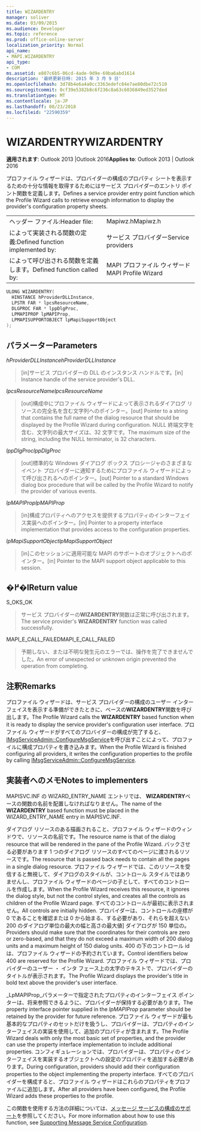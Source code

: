 ```yaml
---
title: WIZARDENTRY
manager: soliver
ms.date: 03/09/2015
ms.audience: Developer
ms.topic: reference
ms.prod: office-online-server
localization_priority: Normal
api_name:
- MAPI.WIZARDENTRY
api_type:
- COM
ms.assetid: e807c6b5-06cd-4ade-9d9e-69ba6abd1614
description: '最終更新日時: 2015 年 3 月 9 日'
ms.openlocfilehash: 3d78b4e6a4a0cc3363edefc84e7ae80dbe72c510
ms.sourcegitcommit: 0cf39e5382b8c6f236c8a63c6036849ed3527ded
ms.translationtype: MT
ms.contentlocale: ja-JP
ms.lasthandoff: 08/23/2018
ms.locfileid: "22590359"
---
```

# <a name="wizardentry"></a><span data-ttu-id="e08e6-103">WIZARDENTRY</span><span class="sxs-lookup"><span data-stu-id="e08e6-103">WIZARDENTRY</span></span>

  
  
<span data-ttu-id="e08e6-104">**適用されます**: Outlook 2013 |Outlook 2016</span><span class="sxs-lookup"><span data-stu-id="e08e6-104">**Applies to**: Outlook 2013 | Outlook 2016</span></span> 
  
<span data-ttu-id="e08e6-105">プロファイル ウィザードは、プロバイダーの構成のプロパティ シートを表示するための十分な情報を取得するためにはサービス プロバイダーのエントリ ポイント関数を定義します。</span><span class="sxs-lookup"><span data-stu-id="e08e6-105">Defines a service provider entry point function which the Profile Wizard calls to retrieve enough information to display the provider's configuration property sheets.</span></span> 
  
|||
|:-----|:-----|
|<span data-ttu-id="e08e6-106">ヘッダー ファイル:</span><span class="sxs-lookup"><span data-stu-id="e08e6-106">Header file:</span></span>  <br/> |<span data-ttu-id="e08e6-107">Mapiwz.h</span><span class="sxs-lookup"><span data-stu-id="e08e6-107">Mapiwz.h</span></span>  <br/> |
|<span data-ttu-id="e08e6-108">によって実装される関数の定義:</span><span class="sxs-lookup"><span data-stu-id="e08e6-108">Defined function implemented by:</span></span>  <br/> |<span data-ttu-id="e08e6-109">サービス プロバイダー</span><span class="sxs-lookup"><span data-stu-id="e08e6-109">Service providers</span></span>  <br/> |
|<span data-ttu-id="e08e6-110">によって呼び出される関数を定義します。</span><span class="sxs-lookup"><span data-stu-id="e08e6-110">Defined function called by:</span></span>  <br/> |<span data-ttu-id="e08e6-111">MAPI プロファイル ウィザード</span><span class="sxs-lookup"><span data-stu-id="e08e6-111">MAPI Profile Wizard</span></span>  <br/> |
   
```cpp
ULONG WIZARDENTRY(
  HINSTANCE hProviderDLLInstance,
  LPSTR FAR * lpcsResourceName,
  DLGPROC FAR * lppDlgProc,
  LPMAPIPROP lpMAPIProp,
  LPMAPISUPPORTOBJECT lpMapiSupportObject
);
```

## <a name="parameters"></a><span data-ttu-id="e08e6-112">パラメーター</span><span class="sxs-lookup"><span data-stu-id="e08e6-112">Parameters</span></span>

 <span data-ttu-id="e08e6-113">_hProviderDLLInstance_</span><span class="sxs-lookup"><span data-stu-id="e08e6-113">_hProviderDLLInstance_</span></span>
  
> <span data-ttu-id="e08e6-114">[in]サービス プロバイダーの DLL のインスタンス ハンドルです。</span><span class="sxs-lookup"><span data-stu-id="e08e6-114">[in] Instance handle of the service provider's DLL.</span></span> 
    
 <span data-ttu-id="e08e6-115">_lpcsResourceName_</span><span class="sxs-lookup"><span data-stu-id="e08e6-115">_lpcsResourceName_</span></span>
  
> <span data-ttu-id="e08e6-116">[out]構成中にプロファイル ウィザードによって表示されるダイアログ リソースの完全名を含む文字列へのポインター。</span><span class="sxs-lookup"><span data-stu-id="e08e6-116">[out] Pointer to a string that contains the full name of the dialog resource that should be displayed by the Profile Wizard during configuration.</span></span> <span data-ttu-id="e08e6-117">NULL 終端文字を含む、文字列の最大サイズは、32 文字です。</span><span class="sxs-lookup"><span data-stu-id="e08e6-117">The maximum size of the string, including the NULL terminator, is 32 characters.</span></span> 
    
 <span data-ttu-id="e08e6-118">_lppDlgProc_</span><span class="sxs-lookup"><span data-stu-id="e08e6-118">_lppDlgProc_</span></span>
  
> <span data-ttu-id="e08e6-119">[out]標準的な Windows ダイアログ ボックス プロシージャのさまざまなイベント プロバイダーに通知するためにプロファイル ウィザードによって呼び出されるへのポインター。</span><span class="sxs-lookup"><span data-stu-id="e08e6-119">[out] Pointer to a standard Windows dialog box procedure that will be called by the Profile Wizard to notify the provider of various events.</span></span> 
    
 <span data-ttu-id="e08e6-120">_lpMAPIProp_</span><span class="sxs-lookup"><span data-stu-id="e08e6-120">_lpMAPIProp_</span></span>
  
> <span data-ttu-id="e08e6-121">[in]構成プロパティへのアクセスを提供するプロパティのインターフェイス実装へのポインター。</span><span class="sxs-lookup"><span data-stu-id="e08e6-121">[in] Pointer to a property interface implementation that provides access to the configuration properties.</span></span> 
    
 <span data-ttu-id="e08e6-122">_lpMapiSupportObject_</span><span class="sxs-lookup"><span data-stu-id="e08e6-122">_lpMapiSupportObject_</span></span>
  
> <span data-ttu-id="e08e6-123">[in]このセッションに適用可能な MAPI のサポートのオブジェクトへのポインター。</span><span class="sxs-lookup"><span data-stu-id="e08e6-123">[in] Pointer to the MAPI support object applicable to this session.</span></span>
    
## <a name="return-value"></a><span data-ttu-id="e08e6-124">�߂�l</span><span class="sxs-lookup"><span data-stu-id="e08e6-124">Return value</span></span>

<span data-ttu-id="e08e6-125">S_OK</span><span class="sxs-lookup"><span data-stu-id="e08e6-125">S_OK</span></span> 
  
> <span data-ttu-id="e08e6-126">サービス プロバイダーの**WIZARDENTRY**関数は正常に呼び出されます。</span><span class="sxs-lookup"><span data-stu-id="e08e6-126">The service provider's **WIZARDENTRY** function was called successfully.</span></span> 
    
<span data-ttu-id="e08e6-127">MAPI_E_CALL_FAILED</span><span class="sxs-lookup"><span data-stu-id="e08e6-127">MAPI_E_CALL_FAILED</span></span> 
  
> <span data-ttu-id="e08e6-128">予期しない、または不明な発生元のエラーでは、操作を完了できませんでした。</span><span class="sxs-lookup"><span data-stu-id="e08e6-128">An error of unexpected or unknown origin prevented the operation from completing.</span></span>
    
## <a name="remarks"></a><span data-ttu-id="e08e6-129">注釈</span><span class="sxs-lookup"><span data-stu-id="e08e6-129">Remarks</span></span>

<span data-ttu-id="e08e6-130">プロファイル ウィザードは、サービス プロバイダーの構成のユーザー インターフェイスを表示する準備ができたときに、ベースの**WIZARDENTRY**関数を呼び出します。</span><span class="sxs-lookup"><span data-stu-id="e08e6-130">The Profile Wizard calls the **WIZARDENTRY** based function when it is ready to display the service provider's configuration user interface.</span></span> <span data-ttu-id="e08e6-131">プロファイル ウィザードがすべてのプロバイダーの構成が完了すると、 [IMsgServiceAdmin::ConfigureMsgService](imsgserviceadmin-configuremsgservice.md)を呼び出すことによって、プロファイルに構成プロパティを書き込みます。</span><span class="sxs-lookup"><span data-stu-id="e08e6-131">When the Profile Wizard is finished configuring all providers, it writes the configuration properties to the profile by calling [IMsgServiceAdmin::ConfigureMsgService](imsgserviceadmin-configuremsgservice.md).</span></span> 
  
## <a name="notes-to-implementers"></a><span data-ttu-id="e08e6-132">実装者へのメモ</span><span class="sxs-lookup"><span data-stu-id="e08e6-132">Notes to implementers</span></span>

<span data-ttu-id="e08e6-133">MAPISVC.INF の WIZARD_ENTRY_NAME エントリでは、 **WIZARDENTRY**ベースの関数の名前を配置しなければなりません。</span><span class="sxs-lookup"><span data-stu-id="e08e6-133">The name of the **WIZARDENTRY** based function must be placed in the WIZARD_ENTRY_NAME entry in MAPISVC.INF.</span></span> 
  
<span data-ttu-id="e08e6-134">ダイアログ リソースのある描画されること、プロファイル ウィザードのウィンドウで、リソースの名前です。</span><span class="sxs-lookup"><span data-stu-id="e08e6-134">The resource name is that of the dialog resource that will be rendered in the pane of the Profile Wizard.</span></span> <span data-ttu-id="e08e6-135">バックさせる必要があります 1 つのダイアログ リソースのすべてのページに渡されるリソースです。</span><span class="sxs-lookup"><span data-stu-id="e08e6-135">The resource that is passed back needs to contain all the pages in a single dialog resource.</span></span> <span data-ttu-id="e08e6-136">プロファイル ウィザードでは、このリソースを受信すると無視して、ダイアログのスタイルが、コントロール スタイルではありませんし、プロファイル ウィザードのページの子として、すべてのコントロールを作成します。</span><span class="sxs-lookup"><span data-stu-id="e08e6-136">When the Profile Wizard receives this resource, it ignores the dialog style, but not the control styles, and creates all the controls as children of the Profile Wizard page.</span></span> <span data-ttu-id="e08e6-137">すべてのコントロールが最初に表示されません。</span><span class="sxs-lookup"><span data-stu-id="e08e6-137">All controls are initially hidden.</span></span> <span data-ttu-id="e08e6-138">プロバイダーは、コントロールの座標が 0 であることを確認または 0 から始まる、する必要があり、それらを超えない 200 のダイアログ単位の最大の幅と高さの最大値] ダイアログが 150 単位の。</span><span class="sxs-lookup"><span data-stu-id="e08e6-138">Providers should make sure that the coordinates for their controls are zero or zero-based, and that they do not exceed a maximum width of 200 dialog units and a maximum height of 150 dialog units.</span></span> <span data-ttu-id="e08e6-139">400 の下のコントロール id は、プロファイル ウィザードの予約されています。</span><span class="sxs-lookup"><span data-stu-id="e08e6-139">Control identifiers below 400 are reserved for the Profile Wizard.</span></span> <span data-ttu-id="e08e6-140">プロファイル ウィザードでは、プロバイダーのユーザー ・ インタ フェース上の太字のテキストで、プロバイダーのタイトルが表示されます。</span><span class="sxs-lookup"><span data-stu-id="e08e6-140">The Profile Wizard displays the provider's title in bold text above the provider's user interface.</span></span> 
  
<span data-ttu-id="e08e6-141">_LpMAPIProp_パラメーターで指定されたプロパティのインターフェイス ポインターは、将来参照できるように、プロバイダーが保持する必要があります。</span><span class="sxs-lookup"><span data-stu-id="e08e6-141">The property interface pointer supplied in the  _lpMAPIProp_ parameter should be retained by the provider for future reference.</span></span> <span data-ttu-id="e08e6-142">プロファイル ウィザードが最も基本的なプロパティのセットだけを扱うし、プロバイダーは、プロパティのインターフェイスの実装を使用して、追加のプロパティが含まれます。</span><span class="sxs-lookup"><span data-stu-id="e08e6-142">The Profile Wizard deals with only the most basic set of properties, and the provider can use the property interface implementation to include additional properties.</span></span> <span data-ttu-id="e08e6-143">コンフィギュレーションでは、プロバイダーは、プロパティのインターフェイスを実装するオブジェクトへの設定のプロパティを追加する必要があります。</span><span class="sxs-lookup"><span data-stu-id="e08e6-143">During configuration, providers should add their configuration properties to the object implementing the property interface.</span></span> <span data-ttu-id="e08e6-144">すべてのプロバイダーを構成すると、プロファイル ウィザードはこれらのプロパティをプロファイルに追加します。</span><span class="sxs-lookup"><span data-stu-id="e08e6-144">After all providers have been configured, the Profile Wizard adds these properties to the profile.</span></span> 
  
<span data-ttu-id="e08e6-145">この関数を使用する方法の詳細については、[メッセージ サービスの構成のサポート](supporting-message-service-configuration.md)を参照してください。</span><span class="sxs-lookup"><span data-stu-id="e08e6-145">For more information about how to use this function, see [Supporting Message Service Configuration](supporting-message-service-configuration.md).</span></span> 
  

